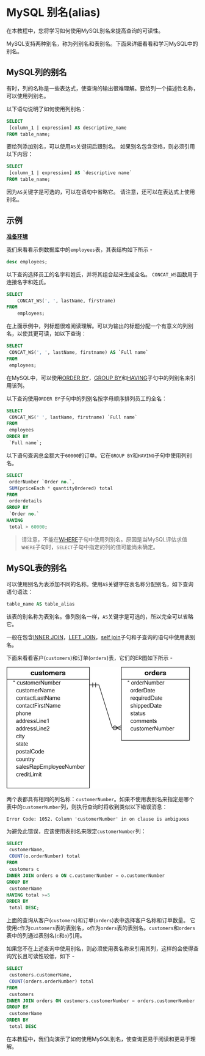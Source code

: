 # MySQL 别名(alias)

在本教程中，您将学习如何使用MySQL别名来提高查询的可读性。

MySQL支持两种别名，称为列别名和表别名。下面来详细看看和学习MySQL中的别名。

## MySQL列的别名

有时，列的名称是一些表达式，使查询的输出很难理解。要给列一个描述性名称，可以使用列别名。

以下语句说明了如何使用列别名：

```sql
SELECT 
 [column_1 | expression] AS descriptive_name
FROM table_name;
```

要给列添加别名，可以使用`AS`关键词后跟别名。 如果别名包含空格，则必须引用以下内容：

```sql
SELECT 
 [column_1 | expression] AS `descriptive name`
FROM table_name;
```

因为`AS`关键字是可选的，可以在语句中省略它。 请注意，还可以在表达式上使用别名。

## 示例 

**[准备环境](./setup.html)**

我们来看看示例数据库中的`employees`表，其表结构如下所示 - 

```sql
desc employees;
```

以下查询选择员工的名字和姓氏，并将其组合起来生成全名。 `CONCAT_WS`函数用于连接名字和姓氏。

```sql
SELECT 
    CONCAT_WS(', ', lastName, firstname)
FROM
    employees;
```

在上面示例中，列标题很难阅读理解。可以为输出的标题分配一个有意义的列别名，以使其更可读，如以下查询：

```sql
SELECT
 CONCAT_WS(', ', lastName, firstname) AS `Full name`
FROM
 employees;
```

在MySQL中，可以使用[ORDER BY](./orderby.html)，[GROUP BY](./groupby.html)和[HAVING](./having.html)子句中的列别名来引用该列。

以下查询使用`ORDER BY`子句中的列别名按字母顺序排列员工的全名：

```sql
SELECT
 CONCAT_WS(' ', lastName, firstname) `Full name`
FROM
 employees
ORDER BY
 `Full name`;
```

以下语句查询总金额大于`60000`的订单。它在`GROUP BY`和`HAVING`子句中使用列别名。

```sql
SELECT
 orderNumber `Order no.`,
 SUM(priceEach * quantityOrdered) total
FROM
 orderdetails
GROUP BY
 `Order no.`
HAVING
 total > 60000;
```

> 请注意，不能在[WHERE](./where.html)子句中使用列别名。原因是当MySQL评估求值`WHERE`子句时，`SELECT`子句中指定的列的值可能尚未确定。

## MySQL表的别名

可以使用别名为表添加不同的名称。使用`AS`关键字在表名称分配别名，如下查询语句语法：

```sql
table_name AS table_alias
```

该表的别名称为表别名。像列别名一样，`AS`关键字是可选的，所以完全可以省略它。

一般在包含[INNER JOIN](./join-inner.html)，[LEFT JOIN](join-left.html)，[self join](./join-self.html)子句和子查询的语句中使用表别名。

下面来看看客户(`customers`)和订单(`orders`)表，它们的ER图如下所示 - 

![img](./images/aliastable.png)

两个表都具有相同的列名称：`customerNumber`。如果不使用表别名来指定是哪个表中的`customerNumber`列，则执行查询时将收到类似以下错误消息：

```shell
Error Code: 1052. Column 'customerNumber' in on clause is ambiguous
```

为避免此错误，应该使用表别名来限定`customerNumber`列：

```sql
SELECT
 customerName,
 COUNT(o.orderNumber) total
FROM
 customers c
INNER JOIN orders o ON c.customerNumber = o.customerNumber
GROUP BY
 customerName
HAVING total >=5
ORDER BY
 total DESC;
```

上面的查询从客户(`customers`)和订单(`orders`)表中选择客户名称和订单数量。 它使用`c`作为`customers`表的表别名，`o`作为`orders`表的表别名。`customers`和`orders`表中的列通过表别名(`c`和`o`)引用。

如果您不在上述查询中使用别名，则必须使用表名称来引用其列，这样的会使得查询冗长且可读性较低，如下 - 

```sql
SELECT
 customers.customerName,
 COUNT(orders.orderNumber) total
FROM
 customers
INNER JOIN orders ON customers.customerNumber = orders.customerNumber
GROUP BY
 customerName
ORDER BY
 total DESC
```

在本教程中，我们向演示了如何使用MySQL别名，使查询更易于阅读和更易于理解。